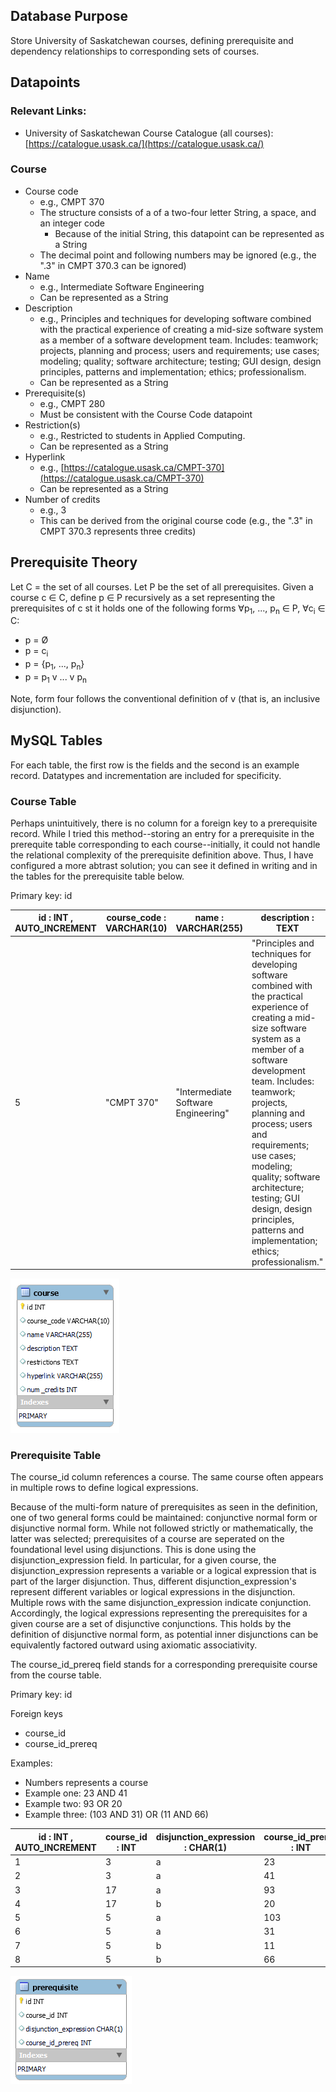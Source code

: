 ## Database Purpose

Store University of Saskatchewan courses, defining prerequisite and dependency relationships to corresponding sets of courses.

## Datapoints

### Relevant Links:

- University of Saskatchewan Course Catalogue (all courses): [https://catalogue.usask.ca/](https://catalogue.usask.ca/)

### Course

- Course code
  - e.g., CMPT 370
  - The structure consists of a of a two-four letter String, a space, and an integer code
    - Because of the initial String, this datapoint can be represented as a String
  - The decimal point and following numbers may be ignored (e.g., the ".3" in CMPT 370.3 can be ignored)
- Name
  - e.g., Intermediate Software Engineering
  - Can be represented as a String
- Description
  - e.g., Principles and techniques for developing software combined with the practical experience of creating a mid-size software system as a member of a software development team. Includes: teamwork; projects, planning and process; users and requirements; use cases; modeling; quality; software architecture; testing; GUI design, design principles, patterns and implementation; ethics; professionalism.
  - Can be represented as a String
- Prerequisite(s)
  - e.g., CMPT 280
  - Must be consistent with the Course Code datapoint
- Restriction(s)
  - e.g., Restricted to students in Applied Computing.
  - Can be represented as a String
- Hyperlink
  - e.g., [https://catalogue.usask.ca/CMPT-370](https://catalogue.usask.ca/CMPT-370)
  - Can be represented as a String
- Number of credits
  - e.g., 3
  - This can be derived from the original course code (e.g., the ".3" in CMPT 370.3 represents three credits)

## Prerequisite Theory

Let C = the set of all courses. Let P be the set of all prerequisites. Given a course c ∈ C, define p ∈ P recursively as a set representing the prerequisites of c st it holds one of the following forms ∀p<sub>1</sub>, ..., p<sub>n</sub> ∈ P, ∀c<sub>i</sub> ∈ C:

- p = Ø
- p = c<sub>i</sub>
- p = {p<sub>1</sub>, ..., p<sub>n</sub>}
- p = p<sub>1</sub> v ... v p<sub>n</sub>

Note, form four follows the conventional definition of v (that is, an inclusive disjunction).

## MySQL Tables

For each table, the first row is the fields and the second is an example record. Datatypes and incrementation are included for specificity.

### Course Table

Perhaps unintuitively, there is no column for a foreign key to a prerequisite record. While I tried this method--storing an entry for a prerequisite in the prerequite table corresponding to each course--initially, it could not handle the relational complexity of the prerequisite definition above. Thus, I have configured a more abtrast solution; you can see it defined in writing and in the tables for the prerequisite table below.

Primary key: id

| id : INT , AUTO_INCREMENT | course_code : VARCHAR(10) | name : VARCHAR(255)                 | description : TEXT                                                                                                                                                                                                                                                                                                                                                                                           | restrictions : TEXT                            | hyperlink : VARCHAR(255)            | num_credits : INT |
| ------------------------- | ------------------------- | ----------------------------------- | ------------------------------------------------------------------------------------------------------------------------------------------------------------------------------------------------------------------------------------------------------------------------------------------------------------------------------------------------------------------------------------------------------------ | ---------------------------------------------- | ----------------------------------- | ----------------- |
| 5                         | "CMPT 370"                | "Intermediate Software Engineering" | "Principles and techniques for developing software combined with the practical experience of creating a mid-size software system as a member of a software development team. Includes: teamwork; projects, planning and process; users and requirements; use cases; modeling; quality; software architecture; testing; GUI design, design principles, patterns and implementation; ethics; professionalism." | "Restricted to students in Applied Computing." | https://catalogue.usask.ca/CMPT-370 | 3                 |

![ERR for course table](course_table.png)

### Prerequisite Table

The course_id column references a course. The same course often appears in multiple rows to define logical expressions.

Because of the multi-form nature of prerequisites as seen in the definition, one of two general forms could be maintained: conjunctive normal form or disjunctive normal form. While not followed strictly or mathematically, the latter was selected; prerequisites of a course are seperated on the foundational level using disjunctions. This is done using the disjunction_expression field. In particular, for a given course, the disjunction_expression represents a variable or a logical expression that is part of the larger disjunction. Thus, different disjunction_expression's represent different variables or logical expressions in the disjunction. Multiple rows with the same disjunction_expression indicate conjunction. Accordingly, the logical expressions representing the prerequisites for a given course are a set of disjunctive conjunctions. This holds by the definition of disjunctive normal form, as potential inner disjunctions can be equivalently factored outward using axiomatic associativity.

The course_id_prereq field stands for a corresponding prerequisite course from the course table.

Primary key: id

Foreign keys

- course_id
- course_id_prereq

Examples:

- Numbers represents a course
- Example one: 23 AND 41
- Example two: 93 OR 20
- Example three: (103 AND 31) OR (11 AND 66)

| id : INT , AUTO_INCREMENT | course_id : INT | disjunction_expression : CHAR(1) | course_id_prereq : INT |
| ------------------------- | --------------- | -------------------------------- | ---------------------- |
| 1                         | 3               | a                                | 23                     |
| 2                         | 3               | a                                | 41                     |
| 3                         | 17              | a                                | 93                     |
| 4                         | 17              | b                                | 20                     |
| 5                         | 5               | a                                | 103                    |
| 6                         | 5               | a                                | 31                     |
| 7                         | 5               | b                                | 11                     |
| 8                         | 5               | b                                | 66                     |

![ERR for prerequisite table](prerequisite_table.png)
